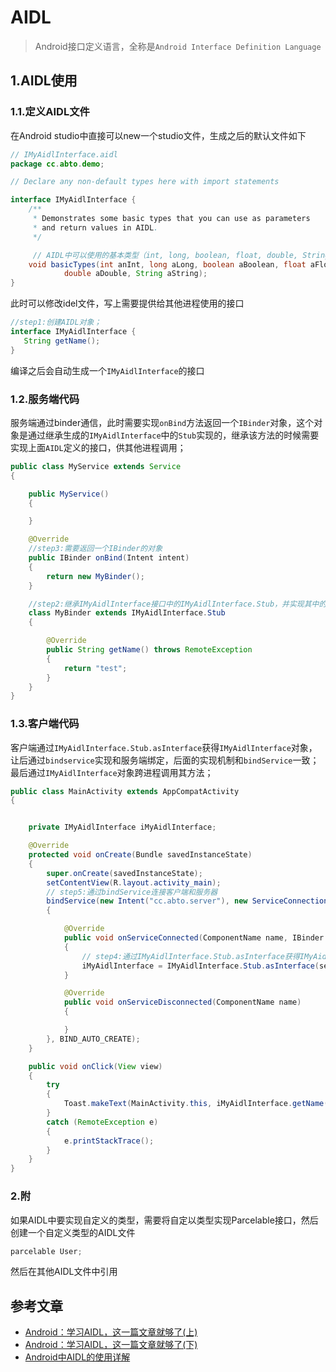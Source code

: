 # AIDL
> Android接口定义语言，全称是`Android Interface Definition Language`
## 1.AIDL使用
### 1.1.定义AIDL文件
在Android studio中直接可以new一个studio文件，生成之后的默认文件如下
```java
// IMyAidlInterface.aidl
package cc.abto.demo;

// Declare any non-default types here with import statements

interface IMyAidlInterface {
    /**
     * Demonstrates some basic types that you can use as parameters
     * and return values in AIDL.
     */

     // AIDL中可以使用的基本类型（int, long, boolean, float, double, String）
    void basicTypes(int anInt, long aLong, boolean aBoolean, float aFloat,
            double aDouble, String aString);
}
```
此时可以修改idel文件，写上需要提供给其他进程使用的接口
```java
//step1:创建AIDL对象；
interface IMyAidlInterface {
   String getName();
}
```
编译之后会自动生成一个`IMyAidlInterface`的接口
### 1.2.服务端代码
服务端通过binder通信，此时需要实现`onBind`方法返回一个`IBinder`对象，这个对象是通过继承生成的`IMyAidlInterface`中的`Stub`实现的，继承该方法的时候需要实现上面`AIDL`定义的接口，供其他进程调用；
```java
public class MyService extends Service
{

    public MyService()
    {

    }

    @Override
    //step3:需要返回一个IBinder的对象
    public IBinder onBind(Intent intent)
    {
        return new MyBinder();
    }

    //step2:继承IMyAidlInterface接口中的IMyAidlInterface.Stub，并实现其中的方法
    class MyBinder extends IMyAidlInterface.Stub
    {

        @Override
        public String getName() throws RemoteException
        {
            return "test";
        }
    }
}
```
### 1.3.客户端代码
客户端通过`IMyAidlInterface.Stub.asInterface`获得`IMyAidlInterface`对象，让后通过`bindservice`实现和服务端绑定，后面的实现机制和`bindService`一致；最后通过`IMyAidlInterface`对象跨进程调用其方法；

```java
public class MainActivity extends AppCompatActivity
{


    private IMyAidlInterface iMyAidlInterface;

    @Override
    protected void onCreate(Bundle savedInstanceState)
    {
        super.onCreate(savedInstanceState);
        setContentView(R.layout.activity_main);
        // step5:通过bindService连接客户端和服务器
        bindService(new Intent("cc.abto.server"), new ServiceConnection()
        {

            @Override
            public void onServiceConnected(ComponentName name, IBinder service)
            {
                // step4:通过IMyAidlInterface.Stub.asInterface获得IMyAidlInterface对象，同时创建一个ServiceConnection对象
                iMyAidlInterface = IMyAidlInterface.Stub.asInterface(service);
            }

            @Override
            public void onServiceDisconnected(ComponentName name)
            {

            }
        }, BIND_AUTO_CREATE);
    }

    public void onClick(View view)
    {
        try
        {
            Toast.makeText(MainActivity.this, iMyAidlInterface.getName(), Toast.LENGTH_SHORT).show();
        }
        catch (RemoteException e)
        {
            e.printStackTrace();
        }
    }
}
```
### 2.附
如果AIDL中要实现自定义的类型，需要将自定以类型实现Parcelable接口，然后创建一个自定义类型的AIDL文件
```java
parcelable User;
```
然后在其他AIDL文件中引用

## 参考文章
- [Android：学习AIDL，这一篇文章就够了(上)](https://www.jianshu.com/p/a8e43ad5d7d2)
- [Android：学习AIDL，这一篇文章就够了(下)](https://www.jianshu.com/p/0cca211df63c)
- [Android中AIDL的使用详解](https://www.jianshu.com/p/d1fac6ccee98)